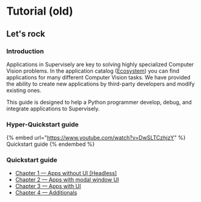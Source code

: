 # Tutorial (old)

## **Let's rock**

### Introduction

Applications in Supervisely are key to solving highly specialized Computer Vision problems. In the application catalog ([Ecosystem](https://app.supervise.ly/ecosystem/)) you can find applications for many different Computer Vision tasks. We have provided the ability to create new applications by third-party developers and modify existing ones.

This guide is designed to help a Python programmer develop, debug, and integrate applications to Supervisely.

### Hyper-Quickstart guide

{% embed url="https://www.youtube.com/watch?v=DwSLTCzhjzY" %}
Quickstart guide
{% endembed %}

### Quickstart guide

* [Chapter 1 — Apps without UI \[Headless\]](chapter-1-headless.md)
* [Chapter 2 — Apps with modal window UI](chapter-2-modal-window.md)
* [Chapter 3 — Apps with UI](chapter-3-ui.md)
* [Chapter 4 — Additionals](chapter-4-additionals.md)
